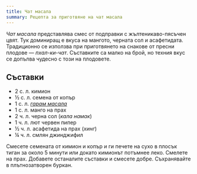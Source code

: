 ```yaml
---
title: Чат масала
summary: Рецепта за приготвяне на чат масала
---
```


*Чат масала* представлява смес от подправки с жълтеникаво-пясъчен цвят. Тук доминиращ е вкуса на мангото, черната сол и асафетидата. Традиционно се използва при приготвянето на снакове от пресни плодове — *пхал-ки-чат*. Съставките са малко на брой, но техния вкус се допълва чудесно с този на плодовете.

## Съставки

- 2 с. л. кимион
- ½ с. л. семена от копър
- 1 с. л. [*гарам масала*][1]
- 1 с. л. манго на прах
- 2 ч. л. черна сол (*кала намак*)
- 1 ч. л. лют червен пипер
- ½ ч. л. асафетида на прах (*хинг*)
- ¼ ч. л. смлян джинджифил

Смесете семената от кимион и копър и ги печете на сухо в плосък тиган за около 5 минути или докато кимионът потъмнее леко. Смелете на прах. Добавете останалите съставки и смесете добре. Съхранявайте в плътнозатворен буркан.

[1]: /garammasala/
